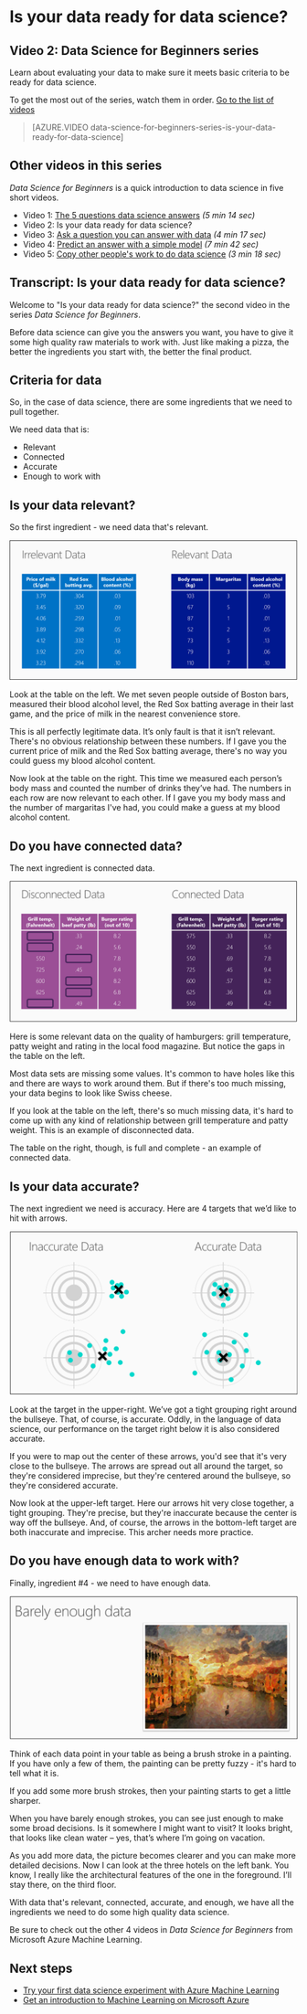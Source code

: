 <properties
   pageTitle="Is your data ready for data science? Data evaluation | Microsoft Azure"
   description="Learn the 4 criteria for data to be ready for data science. Data Science for Beginners video 2 has concrete examples to help with basic data evaluation."
   keywords="data evaluation,relevant data,evaluate data,prepare data,data criteria,data ready"
   services="machine-learning"
   documentationCenter="na"
   authors="brohrer-ms"
   manager="paulettm"
   editor="cjgronlund"/>

<tags
   ms.service="machine-learning"
   ms.devlang="na"
   ms.topic="article"
   ms.tgt_pltfrm="na"
   ms.workload="na"
   ms.date="07/15/2016"
   ms.author="cgronlun;brohrer;garye"/>


# Is your data ready for data science?

## Video 2: Data Science for Beginners series

Learn about evaluating your data to make sure it meets basic criteria to be ready for data science.

To get the most out of the series, watch them in order. [Go to the list of videos](#other-videos-in-this-series)

> [AZURE.VIDEO data-science-for-beginners-series-is-your-data-ready-for-data-science]

## Other videos in this series

*Data Science for Beginners* is a quick introduction to data science in five short videos.

  * Video 1: [The 5 questions data science answers](machine-learning-data-science-for-beginners-the-5-questions-data-science-answers.md) *(5 min 14 sec)*
  * Video 2: Is your data ready for data science?
  * Video 3: [Ask a question you can answer with data](machine-learning-data-science-for-beginners-ask-a-question-you-can-answer-with-data.md) *(4 min 17 sec)*
  * Video 4: [Predict an answer with a simple model](machine-learning-data-science-for-beginners-predict-an-answer-with-a-simple-model.md) *(7 min 42 sec)*
  * Video 5: [Copy other people's work to do data science](machine-learning-data-science-for-beginners-copy-other-peoples-work-to-do-data-science.md) *(3 min 18 sec)*

## Transcript: Is your data ready for data science?

Welcome to "Is your data ready for data science?" the second video in the series *Data Science for Beginners*.  

Before data science can give you the answers you want, you have to give it some high quality raw materials to work with. Just like making a pizza, the better the ingredients you start with, the better the final product.

## Criteria for data

So, in the case of data science, there are some ingredients that we need to pull together.

We need data that is:

  *	Relevant
  *	Connected
  *	Accurate
  *	Enough to work with

## Is your data relevant?

So the first ingredient - we need data that's relevant.

![Relevant data vs. irrelevant data - evaluate data](./media/machine-learning-data-science-for-beginners-is-your-data-ready-for-data-science/machine-learning-data-science-relevant-and-irrelevant-data.png)

Look at the table on the left. We met seven people outside of Boston bars, measured their blood alcohol level, the Red Sox batting average in their last game, and the price of milk in the nearest convenience store.

This is all perfectly legitimate data. It’s only fault is that it isn’t relevant. There's no obvious relationship between these numbers. If I gave you the current price of milk and the Red Sox batting average, there's no way you could guess my blood alcohol content.

Now look at the table on the right. This time we measured each person’s body mass and counted the number of drinks they’ve had.  The numbers in each row are now relevant to each other. If I gave you my body mass and the number of margaritas I've had, you could make a guess at my blood alcohol content.

## Do you have connected data?

The next ingredient is connected data.

![Connected data vs. disconnected data - data criteria, data ready](./media/machine-learning-data-science-for-beginners-is-your-data-ready-for-data-science/machine-learning-data-science-connected-vs-disconnected-data.png)

Here is some relevant data on the quality of hamburgers: grill temperature, patty weight and rating in the local food magazine. But notice the gaps in the table on the left.

Most data sets are missing some values. It's common to have holes like this and there are ways to work around them. But if there's too much missing, your data begins to look like Swiss cheese.

If you look at the table on the left, there's so much missing data, it's hard to come up with any kind of relationship between grill temperature and patty weight. This is an example of disconnected data.

The table on the right, though, is full and complete - an example of connected data.

## Is your data accurate?

The next ingredient we need is accuracy. Here are 4 targets that we’d like to hit with arrows.

![Accurate data vs. inaccurate data - data criteria](./media/machine-learning-data-science-for-beginners-is-your-data-ready-for-data-science/machine-learning-data-science-inaccurate-vs-accurate-data.png)

Look at the target in the upper-right. We’ve got a tight grouping right around the bullseye. That, of course, is accurate. Oddly, in the language of data science, our performance on the target right below it is also considered accurate.

If you were to map out the center of these arrows, you'd see that it's very close to the bullseye. The arrows are spread out all around the target, so they're considered imprecise, but they're centered around the bullseye, so they're considered accurate.

Now look at the upper-left target. Here our arrows hit very close together, a tight grouping. They're precise, but they're inaccurate because the center is way off the bullseye. And, of course, the arrows in the bottom-left target are both inaccurate and imprecise. This archer needs more practice.

## Do you have enough data to work with?

Finally, ingredient #4 - we need to have enough data.

![Do you have enough data for analysis? Data evaluation](./media/machine-learning-data-science-for-beginners-is-your-data-ready-for-data-science/machine-learning-data-science-barely-enough-data.png)

Think of each data point in your table as being a brush stroke in a painting. If you have only a few of them, the painting can be pretty fuzzy - it's hard to tell what it is.

If you add some more brush strokes, then your painting starts to get a little sharper.

When you have barely enough strokes, you can see just enough to make some broad decisions. Is it somewhere I might want to visit? It looks bright, that looks like clean water – yes, that’s where I’m going on vacation.

As you add more data, the picture becomes clearer and you can make more detailed decisions. Now I can look at the three hotels on the left bank. You know, I really like the architectural features of the one in the foreground. I’ll stay there, on the third floor.

With data that's relevant, connected, accurate, and enough, we have all the ingredients we need to do some high quality data science.

Be sure to check out the other 4 videos in *Data Science for Beginners* from Microsoft Azure Machine Learning.




## Next steps

  * [Try your first data science experiment with Azure Machine Learning](machine-learning-create-experiment.md)
  * [Get an introduction to Machine Learning on Microsoft Azure](machine-learning-what-is-machine-learning.md)
